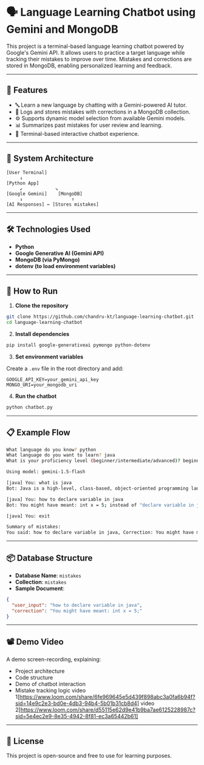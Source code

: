 # 🗣️ Language Learning Chatbot using Gemini and MongoDB

This project is a terminal-based language learning chatbot powered by Google's Gemini API. It allows users to practice a target language while tracking their mistakes to improve over time. Mistakes and corrections are stored in MongoDB, enabling personalized learning and feedback.

---

## 📌 Features

- 🔤 Learn a new language by chatting with a Gemini-powered AI tutor.
- 🧠 Logs and stores mistakes with corrections in a MongoDB collection.
- ⚙️ Supports dynamic model selection from available Gemini models.
- 📊 Summarizes past mistakes for user review and learning.
- 💬 Terminal-based interactive chatbot experience.

---

## 🧱 System Architecture

```
[User Terminal]
     ↓
[Python App] 
     ↙            ↘
[Google Gemini]    [MongoDB]
     ↓                  ↑
[AI Responses] ← [Stores mistakes]
```

---

## 🛠️ Technologies Used

- **Python**
- **Google Generative AI (Gemini API)**
- **MongoDB (via PyMongo)**
- **dotenv (to load environment variables)**

---

## 🚀 How to Run

1. **Clone the repository**

```bash
git clone https://github.com/chandru-kt/language-learning-chatbot.git
cd language-learning-chatbot
```

2. **Install dependencies**

```bash
pip install google-generativeai pymongo python-dotenv
```

3. **Set environment variables**

Create a `.env` file in the root directory and add:

```
GOOGLE_API_KEY=your_gemini_api_key
MONGO_URI=your_mongodb_uri
```

4. **Run the chatbot**

```bash
python chatbot.py
```

---

## 📋 Example Flow

```bash
What language do you know? python
What language do you want to learn? java
What is your proficiency level (beginner/intermediate/advanced)? beginner

Using model: gemini-1.5-flash

[java] You: what is java
Bot: Java is a high-level, class-based, object-oriented programming language...

[java] You: how to declare variable in java
Bot: You might have meant: int x = 5; instead of "declare variable in java".

[java] You: exit

Summary of mistakes:
You said: how to declare variable in java, Correction: You might have meant: int x = 5;
```

---

## 📦 Database Structure

- **Database Name**: `mistakes`
- **Collection**: `mistakes`
- **Sample Document**:
```json
{
  "user_input": "how to declare variable in java",
  "correction": "You might have meant: int x = 5;"
}
```

---

## 📽️ Demo Video

A demo screen-recording, explaining:
- Project architecture
- Code structure
- Demo of chatbot interaction
- Mistake tracking logic
video 1[https://www.loom.com/share/6fe969645e5d439f898abc3a0fa6b94f?sid=14e9c2e3-bd0e-4db3-94b4-5b01b31cb8d4]
video 2[https://www.loom.com/share/d55115e62d9e41b9ba7ae6125228987c?sid=5e4ec2e9-8e35-4942-8f81-ec3a65442b61]
---

## 📄 License

This project is open-source and free to use for learning purposes.

